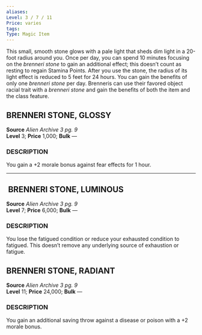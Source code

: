 ```yaml
---
aliases: 
Level: 3 / 7 / 11 
Price: varies
tags: 
Type: Magic Item
---
```

This small, smooth stone glows with a pale light that sheds dim light in a 20-foot radius around you. Once per day, you can spend 10 minutes focusing on the _brenneri stone_ to gain an additional effect; this doesn’t count as resting to regain Stamina Points. After you use the stone, the radius of its light effect is reduced to 5 feet for 24 hours. You can gain the benefits of only one _brenneri stone_ per day. Brenneris can use their favored object racial trait with a _brenneri stone_ and gain the benefits of both the item and the class feature.  

## BRENNERI STONE, GLOSSY

**Source** _Alien Archive 3 pg. 9_  
**Level** 3; **Price** 1,000; **Bulk** —

### DESCRIPTION

You gain a +2 morale bonus against fear effects for 1 hour.

---

##  BRENNERI STONE, LUMINOUS

**Source** _Alien Archive 3 pg. 9_  
**Level** 7; **Price** 6,000; **Bulk** —

### DESCRIPTION

You lose the fatigued condition or reduce your exhausted condition to fatigued. This doesn’t remove any underlying source of exhaustion or fatigue.

## BRENNERI STONE, RADIANT

**Source** _Alien Archive 3 pg. 9_  
**Level** 11; **Price** 24,000; **Bulk** —

### DESCRIPTION

You gain an additional saving throw against a disease or poison with a +2 morale bonus.